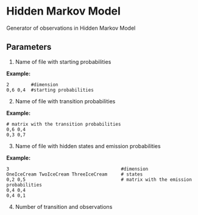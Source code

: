 # Hidden Markov Model 
Generator of observations in Hidden Markov Model

## Parameters

1. Name of file with starting probabilities
    
**Example:**
```
2        #dimension
0,6 0,4  #starting probabilities
```

2. Name of file with transition probabilities

**Example:**
```
# matrix with the transition probabilities
0,6 0,4
0,3 0,7
```

3. Name of file with hidden states and emission probabilities

**Example:**
```
3                                         #dimension
OneIceCream TwoIceCream ThreeIceCream     # states
0,2 0,5                                   # matrix with the emission probabilities
0,4 0,4
0,4 0,1
```

4. Number of transition and observations
